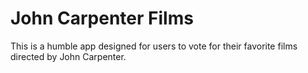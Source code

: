 # John Carpenter Films
This is a humble app designed for users to vote for their favorite films directed by John Carpenter.
